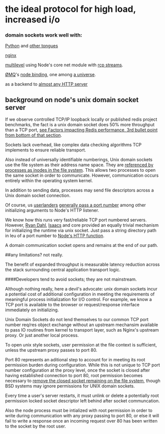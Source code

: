 # the ideal protocol for high load, increased i/o 

### domain sockets work well with: 

[Python](http://zguide.zeromq.org/py:all) and [other tongues](https://github.com/imatix/zguide/tree/master/examples/Go)

[nginx](http://felixc.at/Nginx)

[multilevel](https://github.com/juliangruber/multilevel) using Node's core net module with [rcp streams](https://github.com/dominictarr/rpc-stream).

[ØMQ](http://zeromq.org/)'s [node binding](https://github.com/JustinTulloss/zeromq.node), one among [a universe](http://zeromq.org/community).

as a backend to [almost any HTTP server](http://nodejs.org/api/http.html#http_server_listen_path_callback)

## background on node's unix domain socket server

If we observe controlled TCP/IP loopback locally or published redis project benchmarks, the fact is a unix domain socket does 50% more throughput than a TCP port, [see Factors impacting Redis performance, 3rd bullet point from bottom of that section](http://redis.io/topics/benchmarks).

Sockets lack overhead, like complex data checking algorithms TCP implements to ensure reliable transport.

Also instead of universally identifiable numberings, Unix domain sockets use the file system as their address name space. They are [referenced by processes as inodes in the file system](http://www.linfo.org/inode.html). This allows two processes to open the same socket in order to communicate. However, communication occurs entirely within the operating system kernel.

In addition to sending data, processes may send file descriptors across a Unix domain socket connection.  

Of course, us [userlanders](//github.com/joyent/node/wiki/node-core-vs-userland#this-is-a-good-thing) [generally pass a port number](//github.com/visionmedia/express/blob/master/examples/cors/index.js#L42-L43) among other initializing arguments to Node's HTTP listener. 

We know how this runs very fast/reliable TCP port numbered servers. However, [Ryan Dahl](http://shitryandahlsays.tumblr.com/post/33834861831/but-who-decides), [Isaacs](http://blog.izs.me/) and core provided an equally trivial mechanism for initializing the runtime via unix socket. Just pass a string directory path in leu of a port number to [Node's HTTP function](http://nodejs.org/docs/latest/api/http.html#http_server_listen_path_callback). 

A domain communication socket opens and remains at the end of our path.


##any limitations? not really.

The benefit of expanded throughput is measurable latency reduction across the stack surrounding central application transport logic.  

####Developers tend to avoid sockets; they are not mainstream. 

Although nothing really, here a devil's advocate: unix domain sockets incur a potential cost of additional configuration in meeting the requirements of meaningful process initialization for I/O control. For example, we know a TCP port is available to the browser or request/response interface immediately on initializing. 

Unix Domain Sockets do not lend themselves to our common TCP port number req/res object exchange without an upstream mechansim available to pass IO routines from kernel to transport layer, such as Nginx's upstream proxy. Or just another local process.

To open unix style sockets, user permission at the file context is sufficient, unless the upstream proxy passes to port 80. 

Port 80 represents an aditional step to account for in meeting its root permission burden during configuration. While this is not unique to TCP port number configuration at the proxy level, once the socket is closed after having established connection to port 80, root permission becomes necessary to [remove the closed socket remaining on the file system](http://man7.org/linux/man-pages/man7/unix.7.html#NOTES), though BSD systems may ignore permissions for UNIX domain sockets.

Every time a user's server restarts, it must unlink or delete a potentially root permission locked socket descriptor left behind after socket communcation. 

Also the node process must be intialized with root permission in order to write during communication with any proxy passing to port 80, or else it will fail to write a response once an incoming request over 80 has been written to the socket by the root user.
